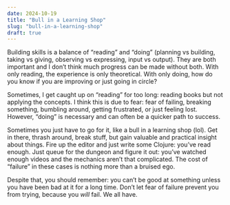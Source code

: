 ```yaml
---
date: 2024-10-19
title: "Bull in a Learning Shop"
slug: "bull-in-a-learning-shop"
draft: true
---
```


Building skills is a balance of “reading” and “doing” (planning vs building, taking vs giving, observing vs expressing, input vs output).
They are both important and I don’t think much progress can be made without both.
With only reading, the experience is only theoretical.
With only doing, how do you know if you are improving or just going in circle?

Sometimes, I get caught up on “reading” for too long: reading books but not applying the concepts.
I think this is due to fear: fear of failing, breaking something, bumbling around, getting frustrated, or just feeling lost.
However, “doing” is necessary and can often be a quicker path to success.

Sometimes you just have to go for it, like a bull in a learning shop (lol).
Get in there, thrash around, break stuff, but gain valuable and practical insight about things.
Fire up the editor and just write some Clojure: you’ve read enough.
Just queue for the dungeon and figure it out: you’ve watched enough videos and the mechanics aren’t that complicated.
The cost of “failure” in these cases is nothing more than a bruised ego.

Despite that, you should remember: you can’t be good at something unless you have been bad at it for a long time.
Don’t let fear of failure prevent you from trying, because you _will_ fail.
We all have.
